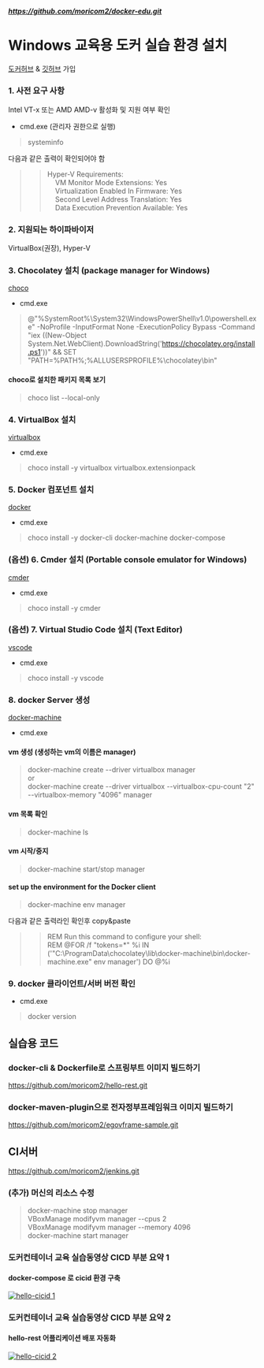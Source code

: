 ##### https://github.com/moricom2/docker-edu.git #####
Windows 교육용 도커 실습 환경 설치
=====================

[도커허브](https://hub.docker.com/) & [깃허브](https://github.com/) 가입

### 1. 사전 요구 사항
Intel VT-x 또는 AMD AMD-v 활성화 및 지원 여부 확인

- cmd.exe (관리자 권한으로 실행)
> systeminfo  

다음과 같은 출력이 확인되어야 함  

>> Hyper-V Requirements:  
>> &nbsp;&nbsp;&nbsp;&nbsp;VM Monitor Mode Extensions: Yes  
>> &nbsp;&nbsp;&nbsp;&nbsp;Virtualization Enabled In Firmware: Yes  
>> &nbsp;&nbsp;&nbsp;&nbsp;Second Level Address Translation: Yes  
>> &nbsp;&nbsp;&nbsp;&nbsp;Data Execution Prevention Available: Yes 


### 2. 지원되는 하이파바이저
VirtualBox(권장), Hyper-V


### 3. Chocolatey 설치 (package manager for Windows)
[choco](https://chocolatey.org/)

- cmd.exe 
> @"%SystemRoot%\System32\WindowsPowerShell\v1.0\powershell.exe" -NoProfile -InputFormat None -ExecutionPolicy Bypass -Command "iex ((New-Object System.Net.WebClient).DownloadString('https://chocolatey.org/install.ps1'))" && SET "PATH=%PATH%;%ALLUSERSPROFILE%\chocolatey\bin"
#### choco로 설치한 패키지 목록 보기
> choco list --local-only


### 4. VirtualBox 설치
[virtualbox](https://www.virtualbox.org/)
- cmd.exe
> choco install -y virtualbox virtualbox.extensionpack


### 5. Docker 컴포넌트 설치
[docker](https://www.docker.com/)
- cmd.exe
> choco install -y docker-cli docker-machine docker-compose


### (옵션) 6. Cmder 설치 (Portable console emulator for Windows)
[cmder](https://cmder.net/)
- cmd.exe
> choco install -y cmder


### (옵션) 7. Virtual Studio Code 설치 (Text Editor)
[vscode](https://code.visualstudio.com)
- cmd.exe
> choco install -y vscode


### 8. docker Server 생성
[docker-machine](https://docs.docker.com/machine/reference/)
- cmd.exe
#### vm 생성 (생성하는 vm의 이름은 manager)
> docker-machine create --driver virtualbox manager  
or  
> docker-machine create --driver virtualbox --virtualbox-cpu-count "2" --virtualbox-memory "4096" manager  
#### vm 목록 확인
> docker-machine ls
#### vm 시작/중지
> docker-machine start/stop manager
#### set up the environment for the Docker client
> docker-machine env manager

다음과 같은 출력라인 확인후 copy&paste

>> REM Run this command to configure your shell:  
>> REM     @FOR /f "tokens=*" %i IN ('"C:\ProgramData\chocolatey\lib\docker-machine\bin\docker-machine.exe" env manager') DO @%i  


### 9. docker 클라이언트/서버 버전 확인
- cmd.exe
> docker version


## 실습용 코드 ## 
### docker-cli & Dockerfile로 스프링부트 이미지 빌드하기
https://github.com/moricom2/hello-rest.git  

### docker-maven-plugin으로 전자정부프레임워크 이미지 빌드하기
https://github.com/moricom2/egovframe-sample.git  


## CI서버 ## 
https://github.com/moricom2/jenkins.git  


### (추가) 머신의 리소스 수정 ###
> docker-machine stop manager  
> VBoxManage modifyvm manager --cpus 2  
> VBoxManage modifyvm manager --memory 4096  
> docker-machine start manager 

### 도커컨테이너 교육 실습동영상 CICD 부분 요약 1 ###
#### docker-compose 로 cicid 환경 구축
[![hello-cicid 1](https://i9.ytimg.com/vi/UEA3-v0r0uc/maxresdefault.jpg?sqp=CKSY5-kF&rs=AOn4CLDV5Yh5bKa96YmWXbb4EBkTPCDiRQ)](https://youtu.be/UEA3-v0r0uc)  

### 도커컨테이너 교육 실습동영상 CICD 부분 요약 2 ###
#### hello-rest 어플리케이션 배포 자동화
[![hello-cicid 2](https://i9.ytimg.com/vi/hpliqhWakKA/mqdefault.jpg?sqp=CPyc5-kF&rs=AOn4CLCw2wE8UHBRe3541eFawrP7H7E7Ow&time=1564069590668)](https://youtu.be/hpliqhWakKA)  

